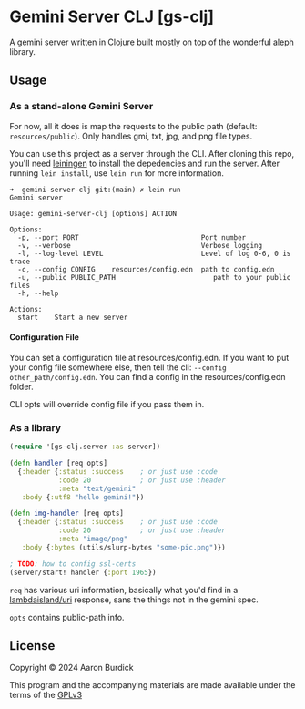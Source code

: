 # Gemini Server CLJ [gs-clj]

A gemini server written in Clojure built mostly on top of the wonderful [aleph](https://github.com/clj-commons/aleph) library.

## Usage

### As a stand-alone Gemini Server

For now, all it does is map the requests to the public path (default: `resources/public`). Only handles gmi, txt, jpg, and png file types.

You can use this project as a server through the CLI. 
After cloning this repo, you'll need [leiningen](https://leiningen.org) to install the depedencies and run the server. After running `lein install`, use `lein run` for more information.

```
➜  gemini-server-clj git:(main) ✗ lein run
Gemini server

Usage: gemini-server-clj [options] ACTION

Options:
  -p, --port PORT                              Port number
  -v, --verbose                                Verbose logging
  -l, --log-level LEVEL                        Level of log 0-6, 0 is trace
  -c, --config CONFIG    resources/config.edn  path to config.edn
  -u, --public PUBLIC_PATH                        path to your public files
  -h, --help

Actions:
  start    Start a new server
```

#### Configuration File

You can set a configuration file at resources/config.edn. If you want to put your config file somewhere else, then tell the cli: `--config other_path/config.edn`. You can find a config in the resources/config.edn folder.

CLI opts will override config file if you pass them in.

### As a library

```clojure
(require '[gs-clj.server :as server])

(defn handler [req opts]
  {:header {:status :success    ; or just use :code
            :code 20            ; or just use :header
            :meta "text/gemini"
   :body {:utf8 "hello gemini!"})

(defn img-handler [req opts]
  {:header {:status :success    ; or just use :code
            :code 20            ; or just use :header
            :meta "image/png"
   :body {:bytes (utils/slurp-bytes "some-pic.png")})

; TODO: how to config ssl-certs
(server/start! handler {:port 1965})
```

`req` has various uri information, basically what you'd find in a [lambdaisland/uri](https://cljdoc.org/d/lambdaisland/uri/1.19.155/api/lambdaisland.uri) response, sans the things not in the gemini spec. 

`opts` contains public-path info.

## License

Copyright © 2024 Aaron Burdick

This program and the accompanying materials are made available under the
terms of the [GPLv3](https://www.gnu.org/licenses/gpl-3.0.en.html)
